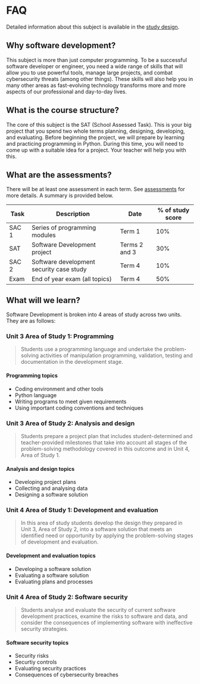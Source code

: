 # FAQ
Detailed information about this subject is available in the [study design](https://www.vcaa.vic.edu.au/Documents/vce/computing/2020AppliedComputingSD.docx).

## Why software development?
This subject is more than just computer programming. To be a successful software developer or engineer, you need a wide range of skills that will allow you to use powerful tools, manage large projects, and combat cybersecurity threats (among other things). These skills will also help you in many other areas as fast-evolving technology transforms more and more aspects of our professional and day-to-day lives.

## What is the course structure?
The core of this subject is the SAT (School Assessed Task). This is your big project that you spend two whole terms planning, designing, developing, and evaluating. Before beginning the project, we will prepare by learning and practicing programming in Python. During this time, you will need to come up with a suitable idea for a project. Your teacher will help you with this.

## What are the assessments?
There will be at least one assessment in each term. See [assessments](assessments.md) for more details. A summary is provided below.

| Task | Description | Date | % of study score |
| --- | --- | --- | --- |
| SAC 1 | Series of programming modules | Term 1 | 10% |
| SAT | Software Development project | Terms 2 and 3 | 30% |
| SAC 2 | Software development security case study | Term 4 | 10% |
| Exam | End of year exam (all topics) | Term 4 | 50% |

## What will we learn?
Software Development is broken into 4 areas of study across two units. They are as follows:
### Unit 3 Area of Study 1: Programming
> Students use a programming language and undertake the problem-solving activities of manipulation programming, validation, testing and documentation in the development stage.
#### Programming topics
* Coding environment and other tools
* Python language
* Writing programs to meet given requirements
* Using important coding conventions and techniques
### Unit 3 Area of Study 2: Analysis and design
> Students prepare a project plan that includes student-determined and teacher-provided milestones that take into account all stages of the problem-solving methodology covered in this outcome and in Unit 4, Area of Study 1.
#### Analysis and design topics
* Developing project plans
* Collecting and analysing data
* Designing a software solution
### Unit 4 Area of Study 1: Development and evaluation
> In this area of study students develop the design they prepared in Unit 3, Area of Study 2, into a software solution that meets an identified need or opportunity by applying the problem-solving stages of development and evaluation.
#### Development and evaluation topics
* Developing a software solution
* Evaluating a software solution
* Evaluating plans and processes
### Unit 4 Area of Study 2: Software security
> Students analyse and evaluate the security of current software development practices, examine the risks to software and data, and consider the consequences of implementing software with ineffective security strategies.
#### Software security topics
* Security risks
* Securtiy controls
* Evaluating security practices
* Consequences of cybersecurity breaches

